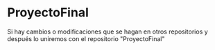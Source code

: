# ProyectoFinal
Si hay cambios o modificaciones que se hagan en otros repositorios y después lo uniremos con el repositorio "ProyectoFinal"
